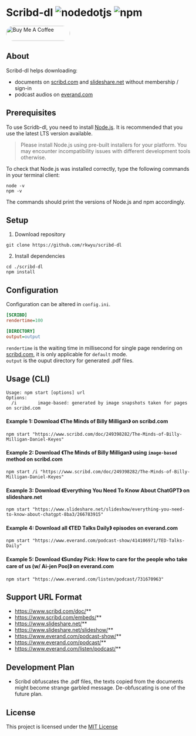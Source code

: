 # Scribd-dl ![nodedotjs](https://img.shields.io/badge/node.js-v21.6-339933.svg?style=flat&logo=nodedotjs&logoColor=white) ![npm](https://img.shields.io/badge/npm-10.2-dc2c35.svg?style=flat&logo=npm&logoColor=white)  

<a href="https://buymeacoffee.com/r1y5i" target="_blank">
<img style="border-radius: 20px" src="https://cdn.buymeacoffee.com/buttons/default-orange.png" alt="Buy Me A Coffee" height="41" width="174">
</a>

## About ##
Scribd-dl helps downloading:
- documents on [scribd.com](https://www.scribd.com/) and [slideshare.net](https://www.slideshare.net/) without membership / sign-in  
- podcast audios on [everand.com](https://www.everand.com/podcasts)  

## Prerequisites ##
To use Scridb-dl, you need to install [Node.js](https://nodejs.org/en/download/). It is recommended that you use the latest LTS version available.  

> Please install Node.js using pre-built installers for your platform. You may encounter incompatibility issues with different development tools otherwise.  

To check that Node.js was installed correctly, type the following commands in your terminal client:  
```console
node -v
npm -v
```
The commands should print the versions of Node.js and npm accordingly.  

## Setup ##
1. Download repository  
```console
git clone https://github.com/rkwyu/scribd-dl
```
2. Install dependencies
```console
cd ./scribd-dl
npm install
```

## Configuration ##
Configuration can be altered in `config.ini`.  
```ini
[SCRIBD]
rendertime=100

[DIRECTORY]
output=output
```
`rendertime` is the waiting time in millisecond for single page rendering on [scribd.com](https://www.scribd.com/), it is only applicable for `default` mode.  
`output` is the ouput directory for generated .pdf files.

## Usage (CLI) ##
```console
Usage: npm start [options] url
Options:  
  /i        image-based: generated by image snapshots taken for pages on scribd.com
```

#### Example 1: Download 《The Minds of Billy Milligan》 on scribd.com ####
```console
npm start "https://www.scribd.com/doc/249398282/The-Minds-of-Billy-Milligan-Daniel-Keyes"
```

#### Example 2: Download 《The Minds of Billy Milligan》 using `image-based` method on scribd.com ####
```console
npm start /i "https://www.scribd.com/doc/249398282/The-Minds-of-Billy-Milligan-Daniel-Keyes"
```

#### Example 3: Download 《Everything You Need To Know About ChatGPT》 on slideshare.net ####
```console
npm start "https://www.slideshare.net/slideshow/everything-you-need-to-know-about-chatgpt-8ba3/266783915"
```

#### Example 4: Download all 《TED Talks Daily》 episodes on everand.com ####
```console
npm start "https://www.everand.com/podcast-show/414106971/TED-Talks-Daily"
```

#### Example 5: Download 《Sunday Pick: How to care for the people who take care of us (w/ Ai-jen Poo)》 on everand.com ####
```console
npm start "https://www.everand.com/listen/podcast/731670963"
```

## Support URL Format ##
- https://www.scribd.com/doc/**
- https://www.scribd.com/embeds/**
- https://www.slideshare.net/**
- https://www.slideshare.net/slideshow/**
- https://www.everand.com/podcast-show/**
- https://www.everand.com/podcast/**
- https://www.everand.com/listen/podcast/**

## Development Plan ##

- Scribd obfuscates the .pdf files, the texts copied from the documents might become strange garbled message. De-obfuscating is one of the future plan.

## License ##
This project is licensed under the [MIT License](LICENSE.md)
